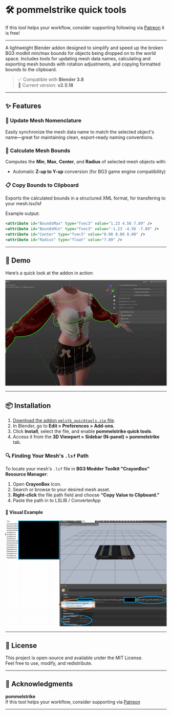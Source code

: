 # 🛠️ pommelstrike quick tools
If this tool helps your workflow, consider supporting following via [Patreon](https://www.patreon.com/pommelstrike) it is free! 

---

A lightweight Blender addon designed to simplify and speed up the broken BG3 modkit min/max bounds for objects being dropped on to the world space.
Includes tools for updating mesh data names, calculating and exporting mesh bounds with rotation adjustments, and copying formatted bounds to the clipboard.

> ✅ Compatible with **Blender 3.8**  
> 🔧 Current version: **v2.5.18**  
---

## ✨ Features

### 🔁 Update Mesh Nomenclature
Easily synchronize the mesh data name to match the selected object's name—great for maintaining clean, export-ready naming conventions.

### 📏 Calculate Mesh Bounds
Computes the **Min**, **Max**, **Center**, and **Radius** of selected mesh objects with:
- Automatic **Z-up to Y-up** conversion (for BG3 game engine compatibility)

### 📋 Copy Bounds to Clipboard
Exports the calculated bounds in a structured XML format, for transfering to your mesh.lsx/lsf

Example output:
```xml
<attribute id="BoundsMax" type="fvec3" value="1.23 4.56 7.89" />
<attribute id="BoundsMin" type="fvec3" value="-1.23 -4.56 -7.89" />
<attribute id="Center" type="fvec3" value="0.00 0.00 0.00" />
<attribute id="Radius" type="float" value="7.89" />
```

---

## 🎥 Demo

Here’s a quick look at the addon in action:

![quicktools_min-max](https://github.com/pommelstrike/pommelstrike_quicktools/blob/main/quicktools_min-max.gif?raw=true)

---

## 📦 Installation

1. [Download the addon `pmlstk_quicktools.zip` file](https://github.com/pommelstrike/pommelstrike_quicktools/blob/main/pmlstk_quicktools.zip?raw=true).
2. In Blender, go to **Edit > Preferences > Add-ons**.
3. Click **Install**, select the file, and enable **pommelstrike quick tools**.
4. Access it from the **3D Viewport > Sidebar (N-panel) > pommelstrike** tab.

### 🔍 Finding Your Mesh's `.lsf` Path

To locate your mesh's `.lsf` file in **BG3 Modder Toolkit "CrayonBox" Resource Manager**:

1. Open **CrayonBox** Icon.
2. Search or browse to your desired mesh asset.
3. **Right-click** the file path field and choose **“Copy Value to Clipboard.”**
4. Paste the path in to LSLIB / ConverterApp


#### 📸 Visual Example

![CrayonBox - Copy LSF Path](https://github.com/pommelstrike/pommelstrike_quicktools/blob/main/mni-max.png?raw=true)

---


## 📄 License

This project is open-source and available under the MIT License.  
Feel free to use, modify, and redistribute.

---

## 🤝 Acknowledgments

**pommelstrike**  
If this tool helps your workflow, consider supporting via [Patreon](https://www.patreon.com/pommelstrike)

---

